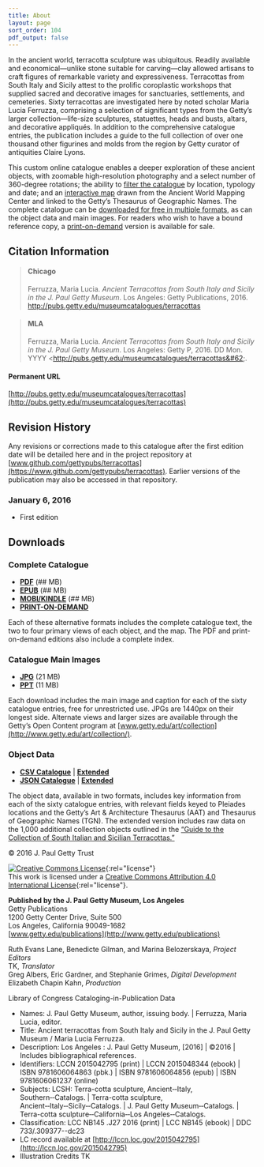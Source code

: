 ```yaml
---
title: About
layout: page
sort_order: 104
pdf_output: false
---
```


In the ancient world, terracotta sculpture was ubiquitous. Readily available and economical&#8212;unlike stone suitable for carving&#8212;clay allowed artisans to craft figures of remarkable variety and expressiveness. Terracottas from South Italy and Sicily attest to the prolific coroplastic workshops that supplied sacred and decorative images for sanctuaries, settlements, and cemeteries. Sixty terracottas are investigated here by noted scholar Maria Lucia Ferruzza, comprising a selection of significant types from the Getty’s larger collection&#8212;life-size sculptures, statuettes, heads and busts, altars, and decorative appliqués. In addition to the comprehensive catalogue entries, the publication includes a guide to the full collection of over one thousand other figurines and molds from the region by Getty curator of antiquities Claire Lyons.

This custom online catalogue enables a deeper exploration of these ancient objects, with zoomable high-resolution photography and a select number of 360-degree rotations; the ability to [filter the catalogue](catalogue/) by location, typology and date; and an [interactive map](map/) drawn from the Ancient World Mapping Center and linked to the Getty’s Thesaurus of Geographic Names. The complete catalogue can be [downloaded for free in multiple formats](#downloads), as can the object data and main images. For readers who wish to have a bound reference copy, a [print-on-demand](http://shop.getty.edu/products/ancient-terracottas-from-south-italy-and-sicily-in-the-j-paul-getty-museum-978-1606061237) version is available for sale.

## Citation Information

> #### Chicago
> Ferruzza, Maria Lucia. *Ancient Terracottas from South Italy and Sicily in the J. Paul Getty Museum*. Los Angeles: Getty Publications, 2016. http://pubs.getty.edu/museumcatalogues/terracottas

> #### MLA
> Ferruzza, Maria Lucia. *Ancient Terracottas from South Italy and Sicily
  in the J. Paul Getty Museum*. Los Angeles: Getty P, 2016. <span class="cite-current-date">DD Mon. YYYY</span> &#60;http://pubs.getty.edu/museumcatalogues/terracottas&#62;.

#### Permanent URL
[http://pubs.getty.edu/museumcatalogues/terracottas](http://pubs.getty.edu/museumcatalogues/terracottas)

## Revision History

Any revisions or corrections made to this catalogue after the first edition date
will be detailed here and in the project repository at
[www.github.com/gettypubs/terracottas](https://www.github.com/gettypubs/terracottas). Earlier versions of the publication may also be accessed in that repository.

### January 6, 2016

- First edition

## Downloads

### Complete Catalogue

- [**PDF**](assets/downloads/AncientTerracottas_Ferruzza.pdf) (## MB)
- [**EPUB**](assets/downloads/AncientTerracottas_Ferruzza.epub) (## MB)
- [**MOBI/KINDLE**](assets/downloads/AncientTerracottas_Ferruzza.mobi) (## MB)
- [**PRINT-ON-DEMAND**](http://shop.getty.edu/products/ancient-terracottas-from-south-italy-and-sicily-in-the-j-paul-getty-museum-978-1606061237)

Each of these alternative formats includes the complete catalogue text, the two to four primary views of each object, and the map. The PDF and print-on-demand editions also include a complete index.

### Catalogue Main Images

- [**JPG**](assets/downloads/AncientTerracottas_Ferruzza_Images.zip) (21 MB)
- [**PPT**](assets/downloads/AncientTerracottas_Ferruzza_Images.ppt) (11 MB)

Each download includes the main image and caption for each of the sixty catalogue entries, free for unrestricted use. JPGs are 1440px on their longest side. Alternate views and larger sizes are available through the Getty’s Open Content program at [www.getty.edu/art/collection](http://www.getty.edu/art/collection/).

### Object Data

- [**CSV Catalogue**](assets/downloads/AncientTerracottas_Ferruzza_Data.csv) \| [**Extended**](assets/downloads/AncientTerracottas_Ferruzza_Data_Extended.csv)
- [**JSON Catalogue**](assets/downloads/AncientTerracottas_Ferruzza_Data.json) \| [**Extended**](assets/downloads/AncientTerracottas_Ferruzza_Data_Extended.json)

The object data, available in two formats, includes key information from each of the sixty catalogue entries, with relevant fields keyed to Pleiades locations and the Getty’s Art & Architecture Thesaurus (AAT) and Thesaurus of Geographic Names (TGN). The extended version includes raw data on the 1,000 additional collection objects outlined in the [“Guide to the Collection of South Italian and Sicilian Terracottas.”](../guide/)

<div class="copyright">
© 2016 J. Paul Getty Trust

[![Creative Commons License](cc-by.png)](http://creativecommons.org/licenses/by/4.0/){:rel="license"}
<br />
This work is licensed under a [Creative Commons Attribution 4.0 International License](http://creativecommons.org/licenses/by/4.0/){:rel="license"}.

**Published by the J. Paul Getty Museum, Los Angeles**  
Getty Publications  
1200 Getty Center Drive, Suite 500  
Los Angeles, California 90049-1682  
[www.getty.edu/publications](http://www.getty.edu/publications)

Ruth Evans Lane, Benedicte Gilman, and Marina Belozerskaya, *Project Editors*  
TK, *Translator*  
Greg Albers, Eric Gardner, and Stephanie Grimes, *Digital Development*  
Elizabeth Chapin Kahn, *Production*

<div class="loc-cip">

Library of Congress Cataloging-in-Publication Data

- Names: J. Paul Getty Museum, author, issuing body. \| Ferruzza, Maria Lucia, editor.
- Title: Ancient terracottas from South Italy and Sicily in the J. Paul Getty Museum / Maria Lucia Ferruzza.
- Description: Los Angeles : J. Paul Getty Museum, [2016] \| ©2016 \| Includes bibliographical references.
- Identifiers: LCCN 2015042795 (print) \| LCCN 2015048344 (ebook) \| ISBN 9781606064863 (pbk.) \| ISBN 9781606064856 (epub) \| ISBN 9781606061237 (online)
- Subjects: LCSH: Terra-cotta sculpture, Ancient&#8209;&#8209;Italy, Southern&#8209;&#8209;Catalogs. \| Terra-cotta sculpture, Ancient&#8209;&#8209;Italy&#8209;&#8209;Sicily&#8209;&#8209;Catalogs. \| J. Paul Getty Museum&#8209;&#8209;Catalogs. \| Terra-cotta sculpture&#8209;&#8209;California&#8209;&#8209;Los Angeles&#8209;&#8209;Catalogs.
- Classification: LCC NB145 .J27 2016 (print) \| LCC NB145 (ebook) \| DDC 733/.309377--dc23
- LC record available at [http://lccn.loc.gov/2015042795](http://lccn.loc.gov/2015042795)
- Illustration Credits TK

</div>
</div>
